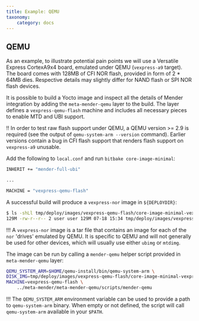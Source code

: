 ```yaml
---
title: Example: QEMU
taxonomy:
    category: docs
---
```


## QEMU

As an example, to illustrate potential pain points we will use a Versatile
Express CortexA9x4 board, emulated under QEMU (`vexpress-a9` target). The board
comes with 128MB of CFI NOR flash, provided in form of 2 * 64MB dies. Respective
details may slightly differ for NAND flash or SPI NOR flash devices.

It is possible to build a Yocto image and inspect all the details of Mender
integration by adding the `meta-mender-qemu` layer to the build. The layer
defines a `vexpress-qemu-flash` machine and includes all necessary pieces to
enable MTD and UBI support.

!! In order to test raw flash support under QEMU, a QEMU version >= 2.9 is required (see the output of `qemu-system-arm --version` command). Earlier versions contain a bug in CFI flash support that renders flash support on `vexpress-a9` unusable. 

Add the following to `local.conf` and run `bitbake core-image-minimal`:

```bash
INHERIT += "mender-full-ubi"

...

MACHINE = "vexpress-qemu-flash"

```

A successful build will produce a `vexpress-nor` image in `${DEPLOYDIR}`:

```bash
$ ls -shLl tmp/deploy/images/vexpress-qemu-flash/core-image-minimal-vexpress-qemu-flash.vexpress-nor
129M -rw-r--r-- 2 user user 129M 07-18 15:34 tmp/deploy/images/vexpress-qemu-flash/core-image-minimal-vexpress-qemu-flash.vexpress-nor
```

!!! A `vexpress-nor` image is a tar file that contains an image for each of the `nor` 'drives' emulated by QEMU. It is specific to QEMU and will not generally be used for other devices, which will usually use either `ubimg` or `mtdimg`.

The image can be run by calling a `mender-qemu` helper script provided in
`meta-mender-qemu` layer:

```bash
QEMU_SYSTEM_ARM=$HOME/qemu-install/bin/qemu-system-arm \
DISK_IMG=tmp/deploy/images/vexpress-qemu-flash/core-image-minimal-vexpress-qemu-flash.vexpress-nor \
MACHINE=vexpress-qemu-flash \
    ../meta-mender/meta-mender-qemu/scripts/mender-qemu
```

!!! The `QEMU_SYSTEM_ARM` environment variable can be used to provide a path to `qemu-system-arm` binary. When empty or not defined, the script will call `qemu-system-arm` available in your `$PATH`.

